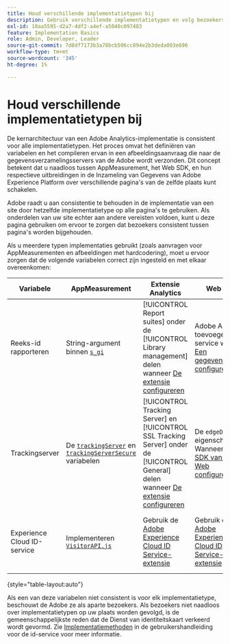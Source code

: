 ```yaml
---
title: Houd verschillende implementatietypen bij
description: Gebruik verschillende implementatietypen en volg bezoekers naadloos tussen hen.
exl-id: 18aa5595-d2a7-4df2-a4ef-a5040c097483
feature: Implementation Basics
role: Admin, Developer, Leader
source-git-commit: 7d8df7173b3a78bcb506cc894e2b3deda003e696
workflow-type: tm+mt
source-wordcount: '345'
ht-degree: 1%

---
```


# Houd verschillende implementatietypen bij

De kernarchitectuur van een Adobe Analytics-implementatie is consistent voor alle implementatietypen. Het proces omvat het definiëren van variabelen en het compileren ervan in een afbeeldingsaanvraag die naar de gegevensverzamelingsservers van de Adobe wordt verzonden. Dit concept betekent dat u naadloos tussen AppMeasurement, het Web SDK, en hun respectieve uitbreidingen in de Inzameling van Gegevens van Adobe Experience Platform over verschillende pagina&#39;s van de zelfde plaats kunt schakelen.

Adobe raadt u aan consistentie te behouden in de implementatie van een site door hetzelfde implementatietype op alle pagina&#39;s te gebruiken. Als onderdelen van uw site echter aan andere vereisten voldoen, kunt u deze pagina gebruiken om ervoor te zorgen dat bezoekers consistent tussen pagina&#39;s worden bijgehouden.

Als u meerdere typen implementaties gebruikt (zoals aanvragen voor AppMeasurementen en afbeeldingen met hardcodering), moet u ervoor zorgen dat de volgende variabelen correct zijn ingesteld en met elkaar overeenkomen:

| Variabele | AppMeasurement | Extensie Analytics | Web SDK | Web SDK-extensie | Hardcoded image request |
| --- | --- | --- | --- | --- | --- |
| Reeks-id rapporteren | String-argument binnen [`s_gi`](../vars/functions/s-gi.md) | [!UICONTROL Report suites] onder de [!UICONTROL Library management] delen wanneer [De extensie configureren](https://experienceleague.adobe.com/docs/experience-platform/tags/extensions/client/analytics/overview.html?lang=nl-NL) | Adobe Analytics toevoegen als service wanneer [Een gegevensstroom configureren](https://experienceleague.adobe.com/docs/experience-platform/edge/datastreams/configure.html?lang=nl-NL) | Adobe Analytics toevoegen als service wanneer [Een gegevensstroom configureren](https://experienceleague.adobe.com/docs/experience-platform/edge/datastreams/configure.html?lang=nl-NL) | Deel van de URL `pathname` (na `/b/ss/`) |
| Trackingserver | De [`trackingServer`](../vars/config-vars/trackingserver.md) en [`trackingServerSecure`](../vars/config-vars/trackingserversecure.md) variabelen | [!UICONTROL Tracking Server] en [!UICONTROL SSL Tracking Server] onder de [!UICONTROL General] delen wanneer [De extensie configureren](https://experienceleague.adobe.com/docs/experience-platform/tags/extensions/client/analytics/overview.html?lang=nl-NL) | De `edgeDomain` eigenschap Wanneer [De SDK van het Web configureren](https://experienceleague.adobe.com/docs/experience-platform/edge/fundamentals/configuring-the-sdk.html?lang=nl-NL) | De [!UICONTROL Edge Domain] wanneer [De extensie configureren](https://experienceleague.adobe.com/docs/experience-platform/edge/extension/web-sdk-extension-configuration.html?lang=nl-NL) | De `hostname` van de URL voor de afbeeldingsaanvraag |
| Experience Cloud ID-service | Implementeren [`VisitorAPI.js`](https://experienceleague.adobe.com/docs/id-service/using/implementation/setup-analytics.html?lang=nl-NL) | Gebruik de [Adobe Experience Cloud ID Service-extensie](https://experienceleague.adobe.com/docs/experience-platform/tags/extensions/client/id-service/overview.html?lang=nl-NL) | Gebruik de [Adobe Experience Cloud ID Service-extensie](https://experienceleague.adobe.com/docs/experience-platform/tags/extensions/client/id-service/overview.html?lang=nl-NL) | Gebruik de [Adobe Experience Cloud ID Service-extensie](https://experienceleague.adobe.com/docs/experience-platform/tags/extensions/client/id-service/overview.html?lang=nl-NL) | Maak een [afzonderlijke vraag aan de servers van de Dienst van identiteitskaart](https://experienceleague.adobe.com/docs/id-service/using/implementation/direct-integration.html?lang=nl-NL) om de gewenste id te verkrijgen |

{style="table-layout:auto"}

Als een van deze variabelen niet consistent is voor elk implementatietype, beschouwt de Adobe ze als aparte bezoekers. Als bezoekers niet naadloos over implementatietypen op uw plaats worden gevolgd, is de gemeenschappelijkste reden dat de Dienst van identiteitskaart verkeerd wordt gevormd. Zie [Implementatiemethoden](https://experienceleague.adobe.com/docs/id-service/using/implementation/implementation-methods.html?lang=nl-NL) in de gebruikershandleiding voor de id-service voor meer informatie.
